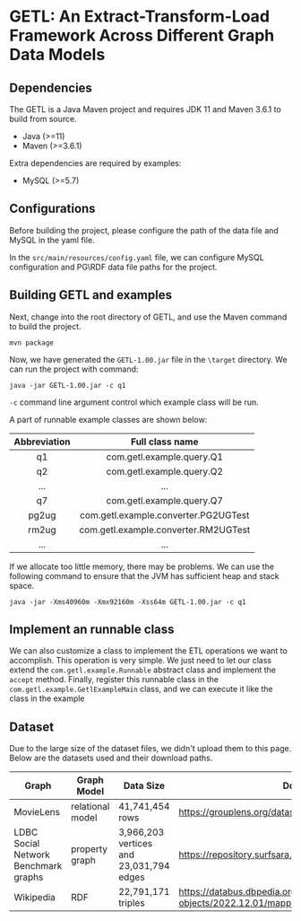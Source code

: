 <meta name="robots" content="noindex">

# GETL: An Extract-Transform-Load Framework Across Different Graph Data Models

## Dependencies

The GETL is a Java Maven project and requires JDK 11 and Maven 3.6.1 to build from source.
- Java (>=11)
- Maven (>=3.6.1)

Extra dependencies are required by examples:
- MySQL (>=5.7)

## Configurations

Before building the project, please configure the path of the data file and MySQL in the yaml file.

In the `src/main/resources/config.yaml` file, we can configure MySQL configuration and PG\RDF data file paths for the project.

## Building GETL and examples

Next, change into the root directory of GETL, and use the Maven command to build the project.
```
mvn package 
```
Now, we have generated the `GETL-1.00.jar` file in the `\target` directory. We can run the project with command:
```
java -jar GETL-1.00.jar -c q1
```
`-c` command line argument control which example class will be run.

A part of runnable example classes are shown below:

| Abbreviation | Full class name                      |
| :------------: | :------------------------------------: |
| q1           | com.getl.example.query.Q1            |
| q2           | com.getl.example.query.Q2            |
| ...          | ...                                  |
| q7           | com.getl.example.query.Q7            |
| pg2ug        | com.getl.example.converter.PG2UGTest |
| rm2ug        | com.getl.example.converter.RM2UGTest |
| ...          | ...                                  |

If we allocate too little memory, there may be problems. We can use the following command to ensure that the JVM has sufficient heap and stack space.
```
java -jar -Xms40960m -Xmx92160m -Xss64m GETL-1.00.jar -c q1
```
## Implement an runnable class

We can also customize a class to implement the ETL operations we want to accomplish. This operation is very simple. We just need to let our class extend the `com.getl.example.Runnable` abstract class and implement the `accept` method. Finally, register this runnable class in the `com.getl.example.GetlExampleMain` class, and we can execute it like the class in the example

## Dataset

Due to the large size of the dataset files, we didn't upload them to this page. Below are the datasets used and their download paths.

| Graph                                | Graph Model      | Data Size                               | Download URL                                                 |
| ------------------------------------ | ---------------- | --------------------------------------- | ------------------------------------------------------------ |
| MovieLens                            | relational model | 41,741,454 rows                         | https://grouplens.org/datasets/movielens/25m                 |
| LDBC Social Network Benchmark graphs | property graph   | 3,966,203 vertices and 23,031,794 edges | https://repository.surfsara.nl/datasets/cwi/snb              |
| Wikipedia                            | RDF              | 22,791,171 triples                      | https://databus.dbpedia.org/dbpedia/mappings/mappingbased-objects/2022.12.01/mappingbased-objects_lang=en.ttl.bz2. |

